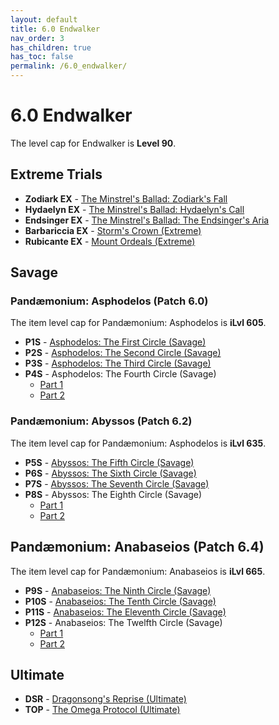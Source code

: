 ```yaml
---
layout: default
title: 6.0 Endwalker
nav_order: 3
has_children: true
has_toc: false
permalink: /6.0_endwalker/
---
```


# 6.0 Endwalker

The level cap for Endwalker is **Level 90**.

## Extreme Trials

- **Zodiark EX** - [The Minstrel's Ballad: Zodiark's Fall](extreme_trials/zodiark/README.md)
- **Hydaelyn EX** - [The Minstrel's Ballad: Hydaelyn's Call](extreme_trials/hydaelyn/README.md)
- **Endsinger EX** - [The Minstrel's Ballad: The Endsinger's Aria](extreme_trials/endsinger/README.md)
- **Barbariccia EX** - [Storm's Crown (Extreme)](extreme_trials/barbariccia/README.md)
- **Rubicante EX** - [Mount Ordeals (Extreme)](extreme_trials/rubicante/README.md)

## Savage

### Pandæmonium: Asphodelos (Patch 6.0)

The item level cap for Pandæmonium: Asphodelos is **iLvl 605**.

- **P1S** - [Asphodelos: The First Circle (Savage)](savage_raids/p1s/README.md)
- **P2S** - [Asphodelos: The Second Circle (Savage)](savage_raids/p2s/README.md)
- **P3S** - [Asphodelos: The Third Circle (Savage)](savage_raids/p3s/README.md)
- **P4S** - Asphodelos: The Fourth Circle (Savage)
	- [Part 1](savage_raids/p4s_1/README.md)
	- [Part 2](savage_raids/p4s_2/README.md)

### Pandæmonium: Abyssos (Patch 6.2)

The item level cap for Pandæmonium: Asphodelos is **iLvl 635**.

- **P5S** - [Abyssos: The Fifth Circle (Savage)](savage_raids/p5s/README.md)
- **P6S** - [Abyssos: The Sixth Circle (Savage)](savage_raids/p6s/README.md)
- **P7S** - [Abyssos: The Seventh Circle (Savage)](savage_raids/p7s/README.md)
- **P8S** - Abyssos: The Eighth Circle (Savage)
	- [Part 1](savage_raids/p8s_1/README.md)
	- [Part 2](savage_raids/p8s_2/README.md)

## Pandæmonium: Anabaseios (Patch 6.4)

The item level cap for Pandæmonium: Anabaseios is **iLvl 665**.

- **P9S** - [Anabaseios: The Ninth Circle (Savage)](savage_raids/p9s/README.md)
- **P10S** - [Anabaseios: The Tenth Circle (Savage)](savage_raids/p10s/README.md)
- **P11S** - [Anabaseios: The Eleventh Circle (Savage)](savage_raids/p11s/README.md)
- **P12S** - Anabaseios: The Twelfth Circle (Savage)
	- [Part 1](savage_raids/p12s_1/README.md)
	- [Part 2](savage_raids/p12s_2/README.md)

## Ultimate

- **DSR** - [Dragonsong's Reprise (Ultimate)](../ultimates/dsr/README.md)
- **TOP** - [The Omega Protocol (Ultimate)](../ultimates/top/README.md)